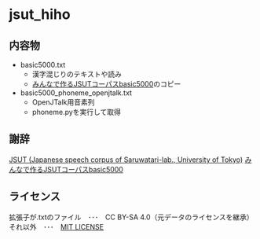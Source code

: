 # jsut_hiho

## 内容物

* basic5000.txt
    * 漢字混じりのテキストや読み
    * [みんなで作るJSUTコーパスbasic5000](https://tyc.rei-yumesaki.net/material/minnade-jsut/)のコピー
* basic5000_phoneme_openjtalk.txt
    * OpenJTalk用音素列
    * phoneme.pyを実行して取得

## 謝辞

[JSUT (Japanese speech corpus of Saruwatari-lab., University of Tokyo)](https://sites.google.com/site/shinnosuketakamichi/publication/jsut)
[みんなで作るJSUTコーパスbasic5000](https://tyc.rei-yumesaki.net/material/minnade-jsut/)

## ライセンス

拡張子が.txtのファイル　･･･　CC BY-SA 4.0（元データのライセンスを継承）
それ以外　･･･　[MIT LICENSE](./MIT_LICENSE)
